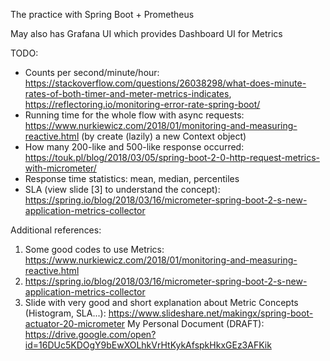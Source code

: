 The practice with Spring Boot + Prometheus

May also has Grafana UI which provides Dashboard UI for Metrics

TODO:
+ Counts per second/minute/hour: https://stackoverflow.com/questions/26038298/what-does-minute-rates-of-both-timer-and-meter-metrics-indicates, https://reflectoring.io/monitoring-error-rate-spring-boot/
+ Running time for the whole flow with async requests: https://www.nurkiewicz.com/2018/01/monitoring-and-measuring-reactive.html (by create (lazily) a new Context object)
+ How many 200-like and 500-like response occurred: https://touk.pl/blog/2018/03/05/spring-boot-2-0-http-request-metrics-with-micrometer/
+ Response time statistics: mean, median, percentiles
+ SLA (view slide [3] to understand the concept): https://spring.io/blog/2018/03/16/micrometer-spring-boot-2-s-new-application-metrics-collector

Additional references:
   1. Some good codes to use Metrics: https://www.nurkiewicz.com/2018/01/monitoring-and-measuring-reactive.html
   2. https://spring.io/blog/2018/03/16/micrometer-spring-boot-2-s-new-application-metrics-collector
   3. Slide with very good and short explanation about Metric Concepts (Histogram, SLA...): https://www.slideshare.net/makingx/spring-boot-actuator-20-micrometer 
My Personal Document (DRAFT): https://drive.google.com/open?id=16DUc5KDOgY9bEwXOLhkVrHtKykAfspkHkxGEz3AFKik

